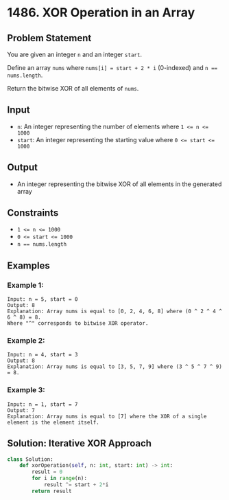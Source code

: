 # 1486. XOR Operation in an Array

## Problem Statement

You are given an integer `n` and an integer `start`.

Define an array `nums` where `nums[i] = start + 2 * i` (0-indexed) and `n == nums.length`.

Return the bitwise XOR of all elements of `nums`.

## Input
* `n`: An integer representing the number of elements where `1 <= n <= 1000`
* `start`: An integer representing the starting value where `0 <= start <= 1000`

## Output
* An integer representing the bitwise XOR of all elements in the generated array

## Constraints
* `1 <= n <= 1000`
* `0 <= start <= 1000`
* `n == nums.length`

## Examples

### Example 1:
```
Input: n = 5, start = 0
Output: 8
Explanation: Array nums is equal to [0, 2, 4, 6, 8] where (0 ^ 2 ^ 4 ^ 6 ^ 8) = 8.
Where "^" corresponds to bitwise XOR operator.
```

### Example 2:
```
Input: n = 4, start = 3
Output: 8
Explanation: Array nums is equal to [3, 5, 7, 9] where (3 ^ 5 ^ 7 ^ 9) = 8.
```

### Example 3:
```
Input: n = 1, start = 7
Output: 7
Explanation: Array nums is equal to [7] where the XOR of a single element is the element itself.
```

## Solution: Iterative XOR Approach

```python
class Solution:
    def xorOperation(self, n: int, start: int) -> int:
        result = 0
        for i in range(n):
            result ^= start + 2*i
        return result
```